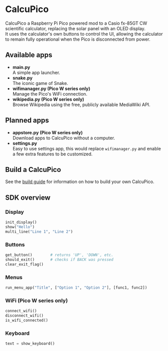 # CalcuPico
CalcuPico a Raspberry Pi Pico powered mod to a Casio fx-85GT CW scientific calculator, replacing the solar panel with an OLED display.  
It uses the calculator's own buttons to control the UI, allowing the calculator to remain fully operational when the Pico is disconnected from power.

## Available apps
- **main.py**  
A simple app launcher.
- **snake.py**  
The iconic game of Snake.
- **wifimanager.py (Pico W series only)**  
Manage the Pico's WiFi connection.
- **wikipedia.py (Pico W series only)**  
Browse Wikipedia using the free, publicly available MediaWiki API.

## Planned apps
- **appstore.py (Pico W series only)**  
Download apps to CalcuPico without a computer.
- **settings.py**  
Easy to use settings app, this would replace `wifimanager.py` and enable a few extra features to be customized.

## Build a CalcuPico
See the [build guide](/buildguide/guide.md) for information on how to build your own CalcuPico.

## SDK overview

### Display
```python
init_display()
show("Hello")
multi_line("Line 1", "Line 2")
```

### Buttons
```python
get_button()        # returns 'UP', 'DOWN', etc.
should_exit()       # checks if BACK was pressed
clear_exit_flag()
```

### Menus
```python
run_menu_app("Title", ["Option 1", "Option 2"], [func1, func2])
```

### WiFi (Pico W series only)
```python
connect_wifi()
disconnect_wifi()
is_wifi_connected()
```

### Keyboard
```python
text = show_keyboard()
```
